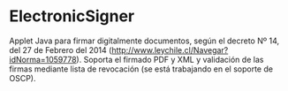 # ElectronicSigner
Applet Java para firmar digitalmente documentos, según el decreto Nº 14, del 27 de Febrero del 2014 (http://www.leychile.cl/Navegar?idNorma=1059778). Soporta el firmado PDF y XML y validación de las firmas mediante lista de revocación (se está trabajando en el soporte de OSCP).
